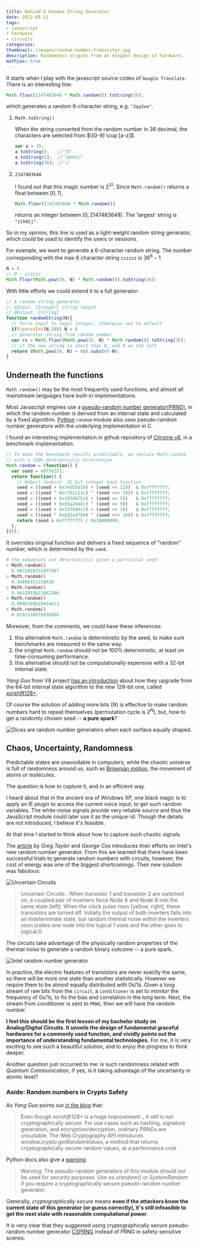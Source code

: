 ```yaml
---
title: Behind A Random String Generator
date: 2012-05-11
tags:
- javascript
- hardware
- circuits
categories:
thumbnail: /images/random-number-transistor.jpg
description: Randomness origins from an elegant design of hardware.
mathjax: true
---
```



It starts when I play with the javascript source codes of `Google Translate`. There is an interesting line:

```javascript
Math.floor(2147483648 * Math.random()).toString(36);
```
which generates a random 6-character string, e.g. `"2qa2xe"`.

1. `Math.toString()`

    When the string converted from the random number in 36 decimal, the characters are selected from $\[0-9] \cup [a-z]$.

    ```javascript
    var a = 35;
    a.toString();   //"35"
    a.toString(2);  //"100011"
    a.toString(36); //"z"
    ```

2. `2147483648`

    I found out that this magic number is $2^{31}$.  Since `Math.random()` returns a float between $[0,1)$,
    ```javascript
    Math.floor(2147483648 * Math.random())
    ```
    returns an integer between $[0, 2147483648)$. The 'largest' string is `"zik0zj"`.

So in my opinion, this line is used as a light-weight random string generator, which could be used to identify the users or sessions.

For example, we want to generate a 6-character random string.
The number corresponding with the max 6 character string `zzzzzz` is $36^{6} - 1$

```javascript
N = 6
// 0 - zzzzzz
Math.floor(Math.pow(36, N) * Math.random()).toString(36);
```

With little efforts we could extend it to a full generator:

```javascript
// A random string generator
// @Input: {Integer} string length
// @Output: {String}
function randomString(N){
  // force input to legal integer, otherwise set to default
  if(!parseInt(N,10)) N = 6
  // generator string from random number
  var rs = Math.floor(Math.pow(36, N) * Math.random()).toString(36);
  // if the new string is short than N, add 0 on the left
  return (Math.pow(10, N) + rs).substr(-N);
}
```


## Underneath the functions

`Math.random()` may be the most frequently used functions, and almost all mainstream languages have built-in implementations.

Most Javascript engines use a [pseudo-random number generator(PRNG)](https://en.wikipedia.org/wiki/Pseudorandom_number_generator), in which the random number is derived from an internal state and calculated by a fixed algorithm. [Python](https://docs.python.org/2/library/random.html) `random` module also uses pseudo-random number generators with the underlying implementation in C.

I found an interesting implementation in github repository of [Chrome v8](https://github.com/v8/v8/blob/ca6e40d7ba853319c15196fef3f4536c8b3929fe/benchmarks/spinning-balls/v.js), in a benchmark implementation.

```javascript
// To make the benchmark results predictable, we replace Math.random
// with a 100% deterministic alternative.
Math.random = (function() {
  var seed = 49734321;
  return function() {
    // Robert Jenkins' 32 bit integer hash function.
    seed = ((seed + 0x7ed55d16) + (seed << 12))  & 0xffffffff;
    seed = ((seed ^ 0xc761c23c) ^ (seed >>> 19)) & 0xffffffff;
    seed = ((seed + 0x165667b1) + (seed << 5))   & 0xffffffff;
    seed = ((seed + 0xd3a2646c) ^ (seed << 9))   & 0xffffffff;
    seed = ((seed + 0xfd7046c5) + (seed << 3))   & 0xffffffff;
    seed = ((seed ^ 0xb55a4f09) ^ (seed >>> 16)) & 0xffffffff;
    return (seed & 0xfffffff) / 0x10000000;
  };
})();
```

It overrides original function and delivers a fixed sequence of "random" number, which is determined by the `seed`.

```python
# the sequences are deterministic given a particular seed:
> Math.random()
  0.9872818551957607
> Math.random()
  0.34880331158638
> Math.random()
  0.5631933622062206
> Math.random()
  0.9990169629454613
> Math.random()
  0.8291510976850986
```

Moreover, from the comments, we could have these inferences:
1. this alternative `Math.random` is deterministic by the seed, to make sure benchmarks are measured in the same way.
2. the original `Math.random` should not be 100% deterministic, at least on time-consuming performance.
3. this alternative should not be computationally expensive with a 32-bit internal state.

*Yang Guo* from V8 project [has an introduction](https://v8project.blogspot.nl/2015/12/theres-mathrandom-and-then-theres.html) about how they upgrade from  the 64-bit internal state algorithm to the new 128-bit one, called [xorshift128+](http://vigna.di.unimi.it/ftp/papers/xorshiftplus.pdf).

Of course the solution of adding more bits ($N$) is effective to make random numbers hard to repeat themselves (permutation cycle is $2^{N}$), but, how to get a randomly chosen seed -- **a pure spark**?

![Dices are random number generators when each surface equally shaped.](/images/dices.jpg)

## Chaos, Uncertainty, Randomness

Predictable states are unavoidable in computers, while the chaotic universe is full of randomness around us, such as [Brownian motion](https://en.wikipedia.org/wiki/Brownian_motion), the movement of atoms or molecules.

The question is how to capture it, and in an efficient way.

I heard about that in the ancient era of Windows XP, one black magic is to apply an IE plugin to access the current voice input, to get such random variables. The white-noise signals provide very reliable source and thus the JavaScript module could later use it as the unique-id. Though the details are not introduced, I believe it's feasible.

At that time I started to think about how to capture such chaotic signals.

The [article](http://spectrum.ieee.org/computing/hardware/behind-intels-new-randomnumber-generator) by *Greg Taylor* and *George Cox* introduces their efforts on Intel's new random number generator. From this we learned that there have been successful trials to generate random numbers with circuits, however, the cost of energy was one of the biggest shortcomings. Their new solution was fabulous:

![Uncertain Circuits](/images/random-number-transistor2.jpg)

> Uncertain Circuits : When transistor 1 and transistor 2 are switched on, a coupled pair of inverters force Node A and Node B into the same state [left]. When the clock pulse rises [yellow, right], these transistors are turned off. Initially the output of both inverters falls into an indeterminate state, but random thermal noise within the inverters soon jostles one node into the logical 1 state and the other goes to logical 0.

The circuits take advantage of the physically random properties of the thermal noise to generate a random binary outcome -- a pure spark.



![Intel random number generator](/images/intel-random-number-generator.jpg)

In practice, the electric features of transistors are never exactly the same, so there will be more one state than another statistically. However we require them to be almost equally distributed with 0s/1s. Given a long stream of raw bits from the `circuit`, a `conditioner` is set to monitor the frequency of 0s/1s, to fix the bias and correlation in the long term. Next, the stream from conditioner is sent to `PRNG`, then we will have the random number.


**I feel this should be the first lesson of my bachelor study on Analog/Digital Circuits. It unveils the design of fundamental graceful hardwares for a commonly used function, and vividly points out the importance of understanding fundamental technologies.** For me, it is very exciting to see such a beautiful solution, and to enjoy the progress to think deeper.

Another question just occurred to me: is such randomness related with *Quantum Communication*, if yes, is it taking advantage of the uncertainty in atomic level?

### Aside: Random numbers in Crypto Safety

As *Yang Guo* points out [in the blog](https://v8project.blogspot.nl/2015/12/theres-mathrandom-and-then-theres.html) that:

> Even though *xorshift128+* is a huge improvement.., it still is not cryptographically secure. For use cases such as hashing, signature generation, and encryption/decryption, ordinary PRNGs are unsuitable. The Web Cryptography API introduces *window.crypto.getRandomValues*, a method that returns cryptographically secure random values, at a performance cost.

Python docs also give a [warning](https://docs.python.org/2/library/random.html#random.jumpahead):

> Warning: The pseudo-random generators of this module should not be used for security purposes. Use *os.urandom()* or *SystemRandom* if you require a cryptographically secure pseudo-random number generator.

Generally, *cryptographically secure* means **even if the attackers know the current state of this generator (or guess correctly), it's still infeasible to get the next state with reasonable computational power**.

It is very clear that they suggested using cryptographically secure pseudo-random number generator [CSPRNG](https://en.wikipedia.org/wiki/Cryptographically_secure_pseudorandom_number_generator) instead of PRNG in safety-sensitive scenes.
